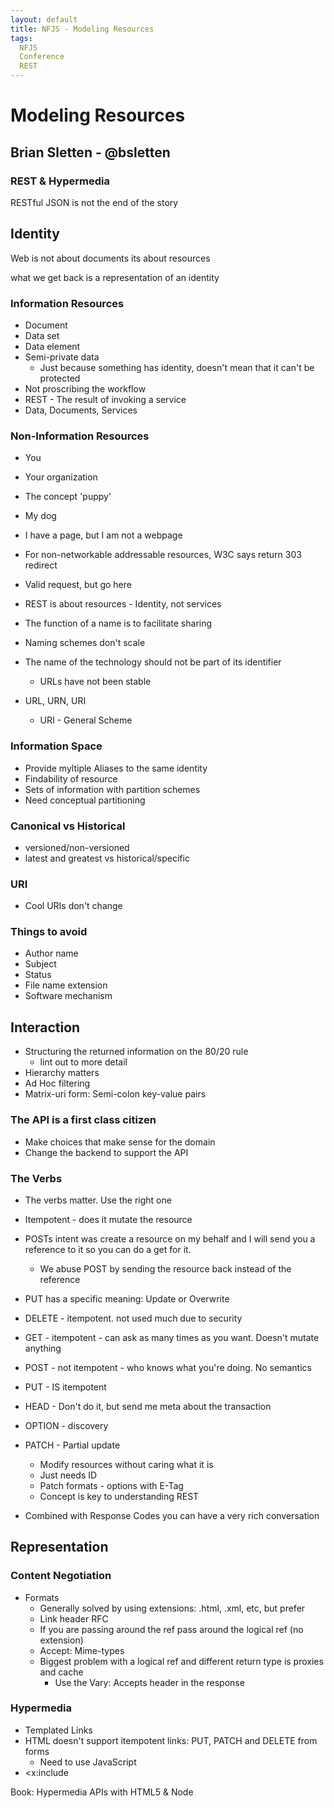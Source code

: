 ```yaml
---
layout: default
title: NFJS - Modeling Resources
tags:
  NFJS
  Conference
  REST
---
```


# Modeling Resources
## Brian Sletten - @bsletten

### REST & Hypermedia

RESTful JSON is not the end of the story

## Identity
Web is not about documents its about resources

what we get back is a representation of an identity

### Information Resources
* Document
* Data set
* Data element
* Semi-private data
  * Just because something has identity, doesn't mean that it can't be protected
* Not proscribing the workflow
* REST - The result of invoking a service
* Data, Documents, Services

### Non-Information Resources
* You
* Your organization
* The concept 'puppy'
* My dog

* I have a page, but I am not a webpage
* For non-networkable addressable resources, W3C says return 303 redirect
* Valid request, but go here
* REST is about resources - Identity, not services
* The function of a name is to facilitate sharing
* Naming schemes don't scale
* The name of the technology should not be part of its identifier
  * URLs have not been stable
* URL, URN, URI
  * URI - General Scheme

### Information Space
* Provide myltiple Aliases to the same identity
* Findability of resource
* Sets of information with partition schemes
* Need conceptual partitioning

### Canonical vs Historical
* versioned/non-versioned
* latest and greatest vs historical/specific

### URI
* Cool URIs don't change

### Things to avoid
* Author name
* Subject
* Status
* File name extension
* Software mechanism

## Interaction
* Structuring the returned information on the 80/20 rule
  * lint out to more detail
* Hierarchy matters
* Ad Hoc filtering
* Matrix-uri form: Semi-colon key-value pairs

### The API is a first class citizen
* Make choices that make sense for the domain
* Change the backend to support the API

### The Verbs
* The verbs matter.  Use the right one
* Itempotent - does it mutate the resource
* POSTs intent was create a resource on my behalf and I will send you a reference to it so you can do a get for it.
  * We abuse POST by sending the resource back instead of the reference
* PUT has a specific meaning: Update or Overwrite
* DELETE - itempotent. not used much due to security
* GET - itempotent - can ask as many times as you want.  Doesn't mutate anything
* POST - not itempotent - who knows what you're doing.  No semantics
* PUT - IS itempotent
* HEAD - Don't do it, but send me meta about the transaction
* OPTION - discovery
* PATCH - Partial update
  * Modify resources without caring what it is
  * Just needs ID
  * Patch formats - options with E-Tag
  * Concept is key to understanding REST

* Combined with Response Codes you can have a very rich conversation

## Representation

### Content Negotiation
* Formats
  * Generally solved by using extensions: .html, .xml, etc, but prefer
  * Link header RFC
  * If you are passing around the ref pass around the logical ref (no extension)
  * Accept: Mime-types
  * Biggest problem with a logical ref and different return type is proxies and cache
    * Use the Vary: Accepts header in the response

### Hypermedia

* Templated Links
* HTML doesn't support itempotent links: PUT, PATCH and DELETE from forms
  * Need to use JavaScript
* <x:include


Book: Hypermedia APIs with HTML5 & Node